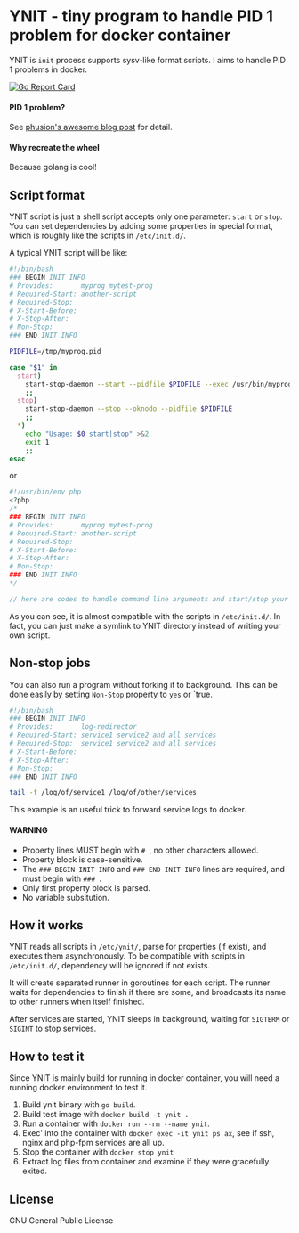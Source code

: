 # YNIT - tiny program to handle PID 1 problem for docker container

YNIT is `init` process supports sysv-like format scripts. I aims to handle PID 1 problems in docker.

[![Go Report Card](https://goreportcard.com/badge/github.com/Ronmi/ynit)](https://goreportcard.com/report/github.com/Ronmi/ynit)

#### PID 1 problem?

See [phusion's awesome blog post](https://blog.phusion.nl/2015/01/20/docker-and-the-pid-1-zombie-reaping-problem/) for detail.

#### Why recreate the wheel

Because golang is cool!

## Script format

YNIT script is just a shell script accepts only one parameter: `start` or `stop`. You can set dependencies by adding some properties in special format, which is roughly like the scripts in `/etc/init.d/`.

A typical YNIT script will be like:

```sh
#!/bin/bash
### BEGIN INIT INFO
# Provides:       myprog mytest-prog
# Required-Start: another-script
# Required-Stop:
# X-Start-Before:
# X-Stop-After:
# Non-Stop:
### END INIT INFO

PIDFILE=/tmp/myprog.pid

case "$1" in
  start)
    start-stop-daemon --start --pidfile $PIDFILE --exec /usr/bin/myprog -- --daemon 
    ;;
  stop)
    start-stop-daemon --stop --oknodo --pidfile $PIDFILE
    ;;
  *)
    echo "Usage: $0 start|stop" >&2
    exit 1
    ;;
esac
```

or

```php
#!/usr/bin/env php
<?php
/*
### BEGIN INIT INFO
# Provides:       myprog mytest-prog
# Required-Start: another-script
# Required-Stop:
# X-Start-Before:
# X-Stop-After:
# Non-Stop:
### END INIT INFO
*/

// here are codes to handle command line arguments and start/stop your program
```

As you can see, it is almost compatible with the scripts in `/etc/init.d/`. In fact, you can just make a symlink to YNIT directory instead of writing your own script.

## Non-stop jobs

You can also run a program without forking it to background. This can be done easily by setting `Non-Stop` property to `yes` or `true.

```sh
#!/bin/bash
### BEGIN INIT INFO
# Provides:       log-redirector
# Required-Start: service1 service2 and all services
# Required-Stop:  service1 service2 and all services
# X-Start-Before:
# X-Stop-After:
# Non-Stop:
### END INIT INFO

tail -f /log/of/service1 /log/of/other/services
```

This example is an useful trick to forward service logs to docker.

#### WARNING
- Property lines MUST begin with `# `, no other characters allowed.
- Property block is case-sensitive.
- The `### BEGIN INIT INFO` and `### END INIT INFO` lines are required, and must begin with `### `.
- Only first property block is parsed.
- No variable subsitution.

## How it works

YNIT reads all scripts in `/etc/ynit/`, parse for properties (if exist), and executes them asynchronously. To be compatible with scripts in `/etc/init.d/`, dependency will be ignored if not exists.

It will create separated runner in goroutines for each script. The runner waits for dependencies to finish if there are some, and broadcasts its name to other runners when itself finished.

After services are started, YNIT sleeps in background, waiting for `SIGTERM` or `SIGINT` to stop services.

## How to test it

Since YNIT is mainly build for running in docker container, you will need a running docker environment to test it.

1. Build ynit binary with `go build`.
2. Build test image with `docker build -t ynit .`
3. Run a container with `docker run --rm --name ynit`.
4. Exec' into the container with `docker exec -it ynit ps ax`, see if ssh, nginx and php-fpm services are all up.
5. Stop the container with `docker stop ynit`
6. Extract log files from container and examine if they were gracefully exited.

## License

GNU General Public License
